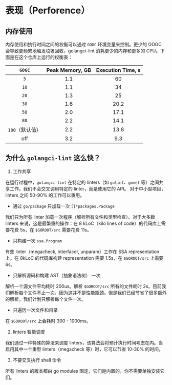 # 表现（Perforence）

## 内存使用

内存使用和执行时间之间的权衡可以通过 `GOGC` 环境变量来控制。更少的 GOGC 会导致更频繁地触发垃圾回收，golangci-lint 消耗更少的内存和更多的 CPU。下面是在这个仓库上运行的权衡表：

| `GOGC` | Peak Memory, GB | Execution Time, s |
| :---: | :---: | :---: |
| `5` | 1.1 | 60 |
| `10` | 1.1 | 34 |
| `20` | 1.3 | 25 |
| `30` | 1.6 | 20.2 |
| `50` | 2.0 | 17.1 |
| `80` | 2.2 | 14.1 |
| `100`（默认值） | 2.2 | 13.8 |
| off | 3.2 | 9.3 |

## 为什么 `golangci-lint` 这么快？

1. 工作共享

在运行过程中，`golangci-lint` 在特定的 linters（如 `golint`、`govet` 等）之间共享工作。我们不会交叉调用特定的 linter，而是使用它的 API。 对于中小型项目，linters 之间 50-90% 的工作可以重用。

+ 通过 `go/package` 只加载一次 `[]*packages.Package`

我们只为所有 linter 加载一次程序（解析所有文件和类型检查）。对于大多数 linters 来说，这是最繁重的操作：在 8 kLoC（kilo lines of code）的代码库上需要花费 5s，在 `$GOROOT/src` 需要花费 11s。

+ 只构建一次 `ssa.Program`

有些 linter（megacheck, interfacer, unparam）工作在 SSA representation 上。在 8kLoC 的代码库构建 representation 需要 1.5s，在 `$GOROOT/src` 上需要 6s。

+ 只解析源码和构建 AST（抽象语法树） 一次

解析一个源文件平均耗时 200us。解析 `$GOROOT/src` 所有的文件耗时 2s。目前我们解析每个文件不止一次，因为这并不是性能瓶颈。但是我们已经节省了很多额外的解析。我们计划只解析每个文件一次。

+ 只遍历一次文件和目录

在 `$GOROOT/src` 上会耗时 300 - 1000ms。

2. linters 智能调度

我们通过一种特殊的算法来调度 linters，该算法会将预计执行时间考虑在内。当启用其中一个重型 linters（megacheck 等）时，它可以节省 10-30% 的时间。

3. 不要交叉执行 shell 命令

所有 linters 的版本都由 go modules 固定，它们是内置的，你不需要单独安装它们。